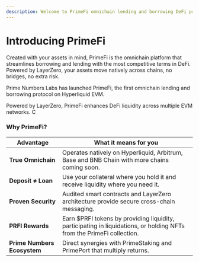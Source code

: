 ```yaml
---
description: Welcome to PrimeFi omnichain lending and borrowing DeFi protocol.
---
```


# Introducing PrimeFi

Created with your assets in mind, PrimeFi is the omnichain platform that streamlines borrowing and lending with the most competitive terms in DeFi. Powered by LayerZero, your assets move natively across chains, no bridges, no extra risk.

Prime Numbers Labs has launched PrimeFi, the first omnichain lending and borrowing protocol on Hyperliquid EVM.&#x20;

Powered by LayerZero, PrimeFi enhances DeFi liquidity across multiple EVM networks. C

### Why PrimeFi?

| Advantage                   | What it means for you                                                                                                 |
| --------------------------- | --------------------------------------------------------------------------------------------------------------------- |
| **True Omnichain**          | Operates natively on Hyperliquid, Arbitrum, Base and BNB Chain with more chains coming soon.                          |
| **Deposit ≠ Loan**          | Use your collateral where you hold it and receive liquidity where you need it.                                        |
| **Proven Security**         | Audited smart contracts and LayerZero architecture provide secure cross-chain messaging.                              |
| **PRFI Rewards**            | Earn $PRFI tokens by providing liquidity, participating in liquidations, or holding NFTs from the PrimeFi collection. |
| **Prime Numbers Ecosystem** | Direct synergies with PrimeStaking and PrimePort that multiply returns.                                               |
